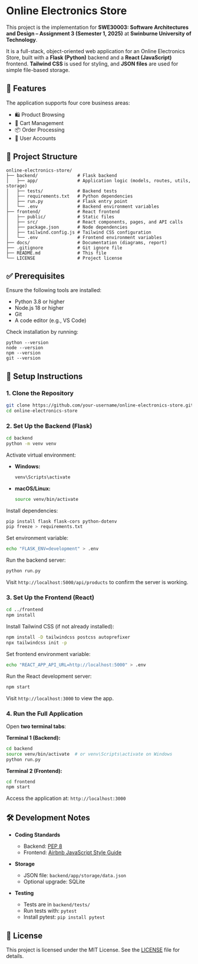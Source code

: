# Online Electronics Store

This project is the implementation for **SWE30003: Software Architectures and Design – Assignment 3 (Semester 1, 2025)** at **Swinburne University of Technology**.

It is a full-stack, object-oriented web application for an Online Electronics Store, built with a **Flask (Python)** backend and a **React (JavaScript)** frontend. **Tailwind CSS** is used for styling, and **JSON files** are used for simple file-based storage.

## 🔧 Features

The application supports four core business areas:

- 🛍️ Product Browsing
- 🛒 Cart Management
- 📦 Order Processing
- 👤 User Accounts

## 📁 Project Structure

```
online-electronics-store/
├── backend/               # Flask backend
│   ├── app/               # Application logic (models, routes, utils, storage)
│   ├── tests/             # Backend tests
│   ├── requirements.txt   # Python dependencies
│   ├── run.py             # Flask entry point
│   └── .env               # Backend environment variables
├── frontend/              # React frontend
│   ├── public/            # Static files
│   ├── src/               # React components, pages, and API calls
│   ├── package.json       # Node dependencies
│   ├── tailwind.config.js # Tailwind CSS configuration
│   └── .env               # Frontend environment variables
├── docs/                  # Documentation (diagrams, report)
├── .gitignore             # Git ignore file
├── README.md              # This file
└── LICENSE                # Project license
```

## ✅ Prerequisites

Ensure the following tools are installed:

- Python 3.8 or higher
- Node.js 18 or higher
- Git
- A code editor (e.g., VS Code)

Check installation by running:

```
python --version
node --version
npm --version
git --version
```

## 🚀 Setup Instructions

### 1. Clone the Repository

```bash
git clone https://github.com/your-username/online-electronics-store.git
cd online-electronics-store
```

### 2. Set Up the Backend (Flask)

```bash
cd backend
python -m venv venv
```

Activate virtual environment:

- **Windows:**

  ```bash
  venv\Scripts\activate
  ```

- **macOS/Linux:**
  ```bash
  source venv/bin/activate
  ```

Install dependencies:

```bash
pip install flask flask-cors python-dotenv
pip freeze > requirements.txt
```

Set environment variable:

```bash
echo "FLASK_ENV=development" > .env
```

Run the backend server:

```bash
python run.py
```

Visit `http://localhost:5000/api/products` to confirm the server is working.

### 3. Set Up the Frontend (React)

```bash
cd ../frontend
npm install
```

Install Tailwind CSS (if not already installed):

```bash
npm install -D tailwindcss postcss autoprefixer
npx tailwindcss init -p
```

Set frontend environment variable:

```bash
echo "REACT_APP_API_URL=http://localhost:5000" > .env
```

Run the React development server:

```bash
npm start
```

Visit `http://localhost:3000` to view the app.

### 4. Run the Full Application

Open **two terminal tabs**:

**Terminal 1 (Backend):**

```bash
cd backend
source venv/bin/activate  # or venv\Scripts\activate on Windows
python run.py
```

**Terminal 2 (Frontend):**

```bash
cd frontend
npm start
```

Access the application at: `http://localhost:3000`

## 🛠️ Development Notes

- **Coding Standards**

  - Backend: [PEP 8](https://peps.python.org/pep-0008/)
  - Frontend: [Airbnb JavaScript Style Guide](https://github.com/airbnb/javascript)

- **Storage**

  - JSON file: `backend/app/storage/data.json`
  - Optional upgrade: SQLite

- **Testing**
  - Tests are in `backend/tests/`
  - Run tests with: `pytest`
  - Install pytest: `pip install pytest`

## 📄 License

This project is licensed under the MIT License. See the [LICENSE](./LICENSE) file for details.
